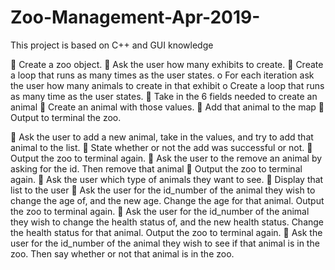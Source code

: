 # Zoo-Management-Apr-2019-
This project is based on C++ and GUI knowledge

 Create a zoo object.
 Ask the user how many exhibits to create.
 Create a loop that runs as many times as the user states.
o For each iteration ask the user how many animals to create in that exhibit
o Create a loop that runs as many time as the user states.
 Take in the 6 fields needed to create an animal
 Create an animal with those values.
 Add that animal to the map
 Output to terminal the zoo.

 Ask the user to add a new animal, take in the values, and try to add that animal to the list.
 State whether or not the add was successful or not.
 Output the zoo to terminal again.
 Ask the user to the remove an animal by asking for the id. Then remove that animal
 Output the zoo to terminal again.
 Ask the user which type of animals they want to see.
 Display that list to the user
 Ask the user for the id_number of the animal they wish to change the age of, and the new age.
Change the age for that animal. Output the zoo to terminal again.
 Ask the user for the id_number of the animal they wish to change the health status of, and the
new health status. Change the health status for that animal. Output the zoo to terminal again.
 Ask the user for the id_number of the animal they wish to see if that animal is in the zoo. Then
say whether or not that animal is in the zoo.
